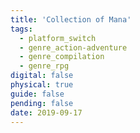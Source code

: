 ```yaml
---
title: 'Collection of Mana'
tags:
  - platform_switch
  - genre_action-adventure
  - genre_compilation
  - genre_rpg
digital: false
physical: true
guide: false
pending: false
date: 2019-09-17
---
```


